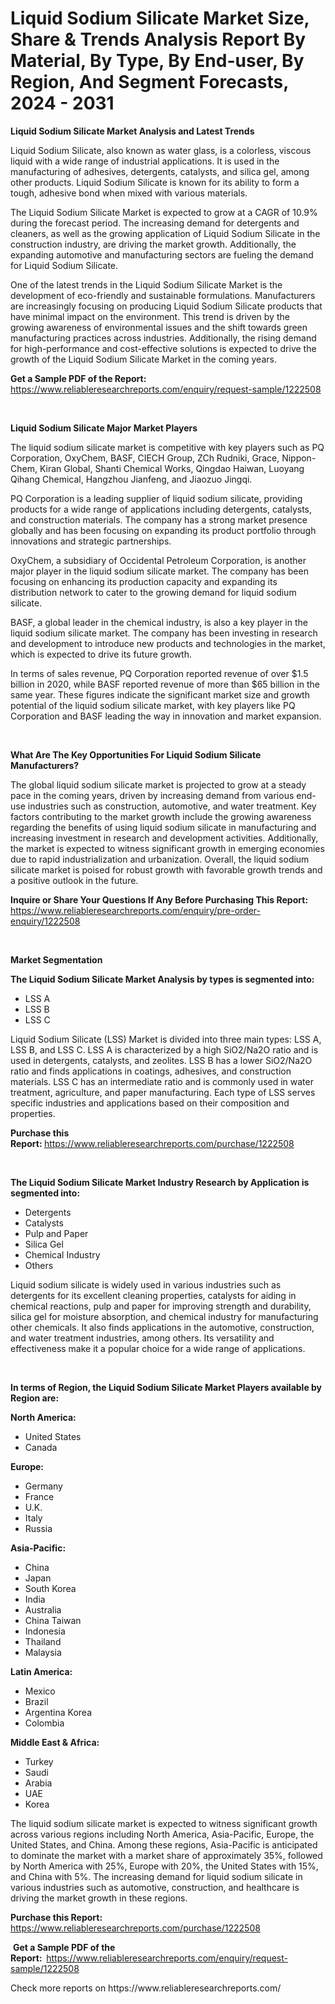 <p><h1>Liquid Sodium Silicate Market Size, Share & Trends Analysis Report By Material, By Type, By End-user, By Region, And Segment Forecasts, 2024 - 2031</h1></p><p><strong>Liquid Sodium Silicate Market Analysis and Latest Trends</strong></p>
<p><p>Liquid Sodium Silicate, also known as water glass, is a colorless, viscous liquid with a wide range of industrial applications. It is used in the manufacturing of adhesives, detergents, catalysts, and silica gel, among other products. Liquid Sodium Silicate is known for its ability to form a tough, adhesive bond when mixed with various materials.</p><p>The Liquid Sodium Silicate Market is expected to grow at a CAGR of 10.9% during the forecast period. The increasing demand for detergents and cleaners, as well as the growing application of Liquid Sodium Silicate in the construction industry, are driving the market growth. Additionally, the expanding automotive and manufacturing sectors are fueling the demand for Liquid Sodium Silicate.</p><p>One of the latest trends in the Liquid Sodium Silicate Market is the development of eco-friendly and sustainable formulations. Manufacturers are increasingly focusing on producing Liquid Sodium Silicate products that have minimal impact on the environment. This trend is driven by the growing awareness of environmental issues and the shift towards green manufacturing practices across industries. Additionally, the rising demand for high-performance and cost-effective solutions is expected to drive the growth of the Liquid Sodium Silicate Market in the coming years.</p></p>
<p><strong>Get a Sample PDF of the Report:&nbsp;</strong> <a href="https://www.reliableresearchreports.com/enquiry/request-sample/1222508">https://www.reliableresearchreports.com/enquiry/request-sample/1222508</a></p>
<p>&nbsp;</p>
<p><strong>Liquid Sodium Silicate Major Market Players</strong></p>
<p><p>The liquid sodium silicate market is competitive with key players such as PQ Corporation, OxyChem, BASF, CIECH Group, ZCh Rudniki, Grace, Nippon-Chem, Kiran Global, Shanti Chemical Works, Qingdao Haiwan, Luoyang Qihang Chemical, Hangzhou Jianfeng, and Jiaozuo Jingqi.</p><p>PQ Corporation is a leading supplier of liquid sodium silicate, providing products for a wide range of applications including detergents, catalysts, and construction materials. The company has a strong market presence globally and has been focusing on expanding its product portfolio through innovations and strategic partnerships.</p><p>OxyChem, a subsidiary of Occidental Petroleum Corporation, is another major player in the liquid sodium silicate market. The company has been focusing on enhancing its production capacity and expanding its distribution network to cater to the growing demand for liquid sodium silicate.</p><p>BASF, a global leader in the chemical industry, is also a key player in the liquid sodium silicate market. The company has been investing in research and development to introduce new products and technologies in the market, which is expected to drive its future growth.</p><p>In terms of sales revenue, PQ Corporation reported revenue of over $1.5 billion in 2020, while BASF reported revenue of more than $65 billion in the same year. These figures indicate the significant market size and growth potential of the liquid sodium silicate market, with key players like PQ Corporation and BASF leading the way in innovation and market expansion.</p></p>
<p>&nbsp;</p>
<p><strong>What Are The Key Opportunities For Liquid Sodium Silicate Manufacturers?</strong></p>
<p><p>The global liquid sodium silicate market is projected to grow at a steady pace in the coming years, driven by increasing demand from various end-use industries such as construction, automotive, and water treatment. Key factors contributing to the market growth include the growing awareness regarding the benefits of using liquid sodium silicate in manufacturing and increasing investment in research and development activities. Additionally, the market is expected to witness significant growth in emerging economies due to rapid industrialization and urbanization. Overall, the liquid sodium silicate market is poised for robust growth with favorable growth trends and a positive outlook in the future.</p></p>
<p><strong>Inquire or Share Your Questions If Any Before Purchasing This Report:</strong> <a href="https://www.reliableresearchreports.com/enquiry/pre-order-enquiry/1222508">https://www.reliableresearchreports.com/enquiry/pre-order-enquiry/1222508</a></p>
<p>&nbsp;</p>
<p><strong>Market Segmentation</strong></p>
<p><strong>The Liquid Sodium Silicate Market Analysis by types is segmented into:</strong></p>
<p><ul><li>LSS A</li><li>LSS B</li><li>LSS C</li></ul></p>
<p><p>Liquid Sodium Silicate (LSS) Market is divided into three main types: LSS A, LSS B, and LSS C. LSS A is characterized by a high SiO2/Na2O ratio and is used in detergents, catalysts, and zeolites. LSS B has a lower SiO2/Na2O ratio and finds applications in coatings, adhesives, and construction materials. LSS C has an intermediate ratio and is commonly used in water treatment, agriculture, and paper manufacturing. Each type of LSS serves specific industries and applications based on their composition and properties.</p></p>
<p><strong>Purchase this Report:&nbsp;</strong><a href="https://www.reliableresearchreports.com/purchase/1222508">https://www.reliableresearchreports.com/purchase/1222508</a></p>
<p>&nbsp;</p>
<p><strong>The Liquid Sodium Silicate Market Industry Research by Application is segmented into:</strong></p>
<p><ul><li>Detergents</li><li>Catalysts</li><li>Pulp and Paper</li><li>Silica Gel</li><li>Chemical Industry</li><li>Others</li></ul></p>
<p><p>Liquid sodium silicate is widely used in various industries such as detergents for its excellent cleaning properties, catalysts for aiding in chemical reactions, pulp and paper for improving strength and durability, silica gel for moisture absorption, and chemical industry for manufacturing other chemicals. It also finds applications in the automotive, construction, and water treatment industries, among others. Its versatility and effectiveness make it a popular choice for a wide range of applications.</p></p>
<p>&nbsp;</p>
<p><strong>In terms of Region, the Liquid Sodium Silicate Market Players available by Region are:</strong></p>
<p>
    <p> <strong> North America: </strong>
        <ul>
            <li>United States</li>
            <li>Canada</li>
        </ul>
        </p> 
    <p> <strong> Europe: </strong>
        <ul>
            <li>Germany</li>
            <li>France</li>
            <li>U.K.</li>
            <li>Italy</li>
            <li>Russia</li>
        </ul>
        </p> 
    <p> <strong> Asia-Pacific: </strong>
        <ul>
            <li>China</li>
            <li>Japan</li>
            <li>South Korea</li>
            <li>India</li>
            <li>Australia</li>
            <li>China Taiwan</li>
            <li>Indonesia</li>
            <li>Thailand</li>
            <li>Malaysia</li>
        </ul>
        </p> 
    <p> <strong> Latin America: </strong>
        <ul>
            <li>Mexico</li>
            <li>Brazil</li>
            <li>Argentina Korea</li>
            <li>Colombia</li>
        </ul>
        </p> 
    <p> <strong> Middle East & Africa: </strong>
        <ul>
            <li>Turkey</li>
            <li>Saudi</li>
            <li>Arabia</li>
            <li>UAE</li>
            <li>Korea</li>
        </ul>
    </p>
    </p>
<p><p>The liquid sodium silicate market is expected to witness significant growth across various regions including North America, Asia-Pacific, Europe, the United States, and China. Among these regions, Asia-Pacific is anticipated to dominate the market with a market share of approximately 35%, followed by North America with 25%, Europe with 20%, the United States with 15%, and China with 5%. The increasing demand for liquid sodium silicate in various industries such as automotive, construction, and healthcare is driving the market growth in these regions.</p></p>
<p><strong>Purchase this Report: </strong><a href="https://www.reliableresearchreports.com/purchase/1222508">https://www.reliableresearchreports.com/purchase/1222508</a></p>
<p>&nbsp;<strong>Get a Sample PDF of the Report:&nbsp;&nbsp;</strong><a href="https://www.reliableresearchreports.com/enquiry/request-sample/1222508">https://www.reliableresearchreports.com/enquiry/request-sample/1222508</a></p>
<p><strong></strong></p>
<p>Check more reports on https://www.reliableresearchreports.com/</p>